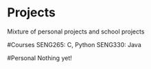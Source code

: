 # Projects
Mixture of personal projects and school projects

#Courses
SENG265: C, Python
SENG330: Java

#Personal
Nothing yet!
